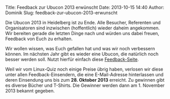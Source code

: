 Title: Feedback zur Ubucon 2013 erwünscht
Date: 2013-10-15 14:40
Author: Dominik
Slug: feedback-zur-ubucon-2013-erwunscht

Die Ubucon 2013 in Heidelberg ist zu Ende. Alle Besucher, Referenten und
Organisatoren sind inzwischen (hoffentlich) wieder daheim angekommen.
Wir bereiten gerade die letzten Dinge nach und würden uns dabei freuen,
Feedback von Euch zu erhalten.


Wir wollen wissen, was Euch gefallen hat und was wir noch verbessern
können. Im nächsten Jahr gibt es wieder eine Ubucon, die natürlich noch
besser werden soll. Nutzt hierfür einfach diese
[Feedback-Seite](/2013/feedback).


Weil wir vom Linux-Quiz noch einige Preise übrig haben, verlosen wir
diese unter allen Feedback-Einsendern, die eine E-Mail-Adresse
hinterlassen und deren Einsendung uns bis zum **28. Oktober 2013**
erreicht. Zu gewinnen gibt es diverse Bücher und T-Shirts. Die Gewinner
werden dann am 1. November 2013 bekannt gegeben.



